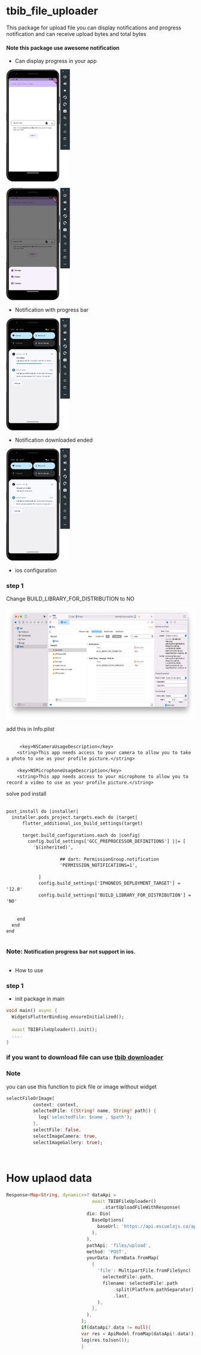 # tbib_file_uploader

This package for upload file you can display notifications and progress notification and can receive upload bytes and total bytes

<h4> Note this package use awesome notification</h4>

- Can display progress in your app
  
<img  src="https://github.com/the-best-is-best/tbib_file_uploader/blob/main/github_assets/screen1.png?raw=true" height="300"></img>

<img  src="https://github.com/the-best-is-best/tbib_file_uploader/blob/main/github_assets/screen2.png?raw=true" height="300"></img>

- Notification with progress bar
  
<img  src="https://github.com/the-best-is-best/tbib_file_uploader/blob/main/github_assets/screen3.png?raw=true" height="300"></img>

- Notification downloaded ended

<img  src="https://github.com/the-best-is-best/tbib_file_uploader/blob/main/github_assets/screen4.png?raw=true" height="300"></img>

- ios configuration

<h3> step 1 </h3>

 Change BUILD_LIBRARY_FOR_DISTRIBUTION to NO

<img  src="https://github.com/the-best-is-best/tbib_file_uploader/blob/main/github_assets/xcode_change_need.png?raw=true" height="300"></img>

<p> add this in Info.plist </p>

```

     <key>NSCameraUsageDescription</key>
    <string>This app needs access to your camera to allow you to take a photo to use as your profile picture.</string>

    <key>NSMicrophoneUsageDescription</key>
    <string>This app needs access to your microphone to allow you to record a video to use as your profile picture.</string>

```

<p> solve pod install </p>

```

post_install do |installer|
  installer.pods_project.targets.each do |target|
      flutter_additional_ios_build_settings(target)

      target.build_configurations.each do |config|
        config.build_settings['GCC_PREPROCESSOR_DEFINITIONS'] ||= [
          '$(inherited)',

                    ## dart: PermissionGroup.notification
                    'PERMISSION_NOTIFICATIONS=1',

            ]
            config.build_settings['IPHONEOS_DEPLOYMENT_TARGET'] = '12.0'
            config.build_settings['BUILD_LIBRARY_FOR_DISTRIBUTION'] = 'NO'


    end
  end
end

```

<h3 style="display:inline-block;">Note: </h3> <h4 style="display:inline-block;;"> Notification progress bar not support in ios.</h4>

- How to use

<h3> step 1 </h3>

- init package in main

```dart
void main() async {
  WidgetsFlutterBinding.ensureInitialized();

  await TBIBFileUploader().init();
  ....
}
```

<h3>if you want to download file can use <a href="https://pub.dev/packages/tbib_downloader"> tbib downloader </a></h3>

<h3> Note </h3>
<p> you can use this function to pick file or image without widget  </p>

```dart
selectFileOrImage(
          context: context,
          selectedFile: ({String? name, String? path}) {
            log('selectedFile: $name , $path');
          },
          selectFile: false,
          selectImageCamera: true,
          selectImageGallery: true);

```

<br>
<h1> How uplaod data </h1>

```dart
Response<Map<String, dynamic>>? dataApi =
                                await TBIBFileUploader()
                                    .startUploadFileWithResponse(
                              dio: Dio(
                                BaseOptions(
                                  baseUrl: 'https://api.escuelajs.co/api/v1/',
                                ),
                              ),
                              pathApi: 'files/upload',
                              method: 'POST',
                              yourData: FormData.fromMap(
                                {
                                  'file': MultipartFile.fromFileSync(
                                    selectedFile!.path,
                                    filename: selectedFile!.path
                                        .split(Platform.pathSeparator)
                                        .last,
                                  ),
                                },
                              ),
                            );
                            if(dataApi?.data != null){
                            var res = ApiModel.fromMap(dataApi!.data!);
                            log(res.toJson());
                            }
```

